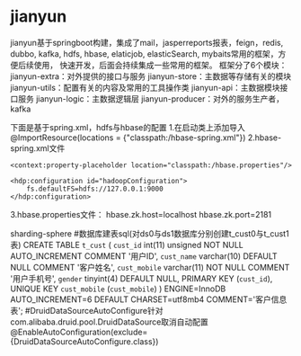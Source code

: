 # jianyun

jianyun基于springboot构建，集成了mail，jasperreports报表，feign，redis, dubbo, kafka, hdfs, hbase, elaticjob, elasticSearch, mybaits常用的框架，方便后续使用，
快速开发，后面会持续集成一些常用的框架。
框架分了6个模块：
 <modules>
      <module>jianyun-extra</module>：对外提供的接口与服务
      <module>jianyun-store</module>：主数据等存储有关的模块
      <module>jianyun-utils</module>：配置有关的内容及常用的工具操作类
      <module>jianyun-api</module>：主数据模块接口服务
   	  <module>jianyun-logic</module>：主数据逻辑层
   	  <module>jianyun-producer</module>：对外的服务生产者，kafka
  </modules>
  
下面是基于spring.xml，hdfs与hbase的配置
1.在启动类上添加导入@ImportResource(locations = {"classpath:/hbase-spring.xml"})
2.hbase-spring.xml文件
<?xml version="1.0" encoding="UTF-8"?>
<beans xmlns="http://www.springframework.org/schema/beans"
       xmlns:xsi="http://www.w3.org/2001/XMLSchema-instance"
       xmlns:context="http://www.springframework.org/schema/context"
       xmlns:hdp="http://www.springframework.org/schema/hadoop"
       xmlns:p="http://www.springframework.org/schema/p"
       xsi:schemaLocation="http://www.springframework.org/schema/beans http://www.springframework.org/schema/beans/spring-beans.xsd
    http://www.springframework.org/schema/context http://www.springframework.org/schema/context/spring-context.xsd
    http://www.springframework.org/schema/hadoop http://www.springframework.org/schema/hadoop/spring-hadoop.xsd">

    <context:property-placeholder location="classpath:/hbase.properties"/>

    <hdp:configuration id="hadoopConfiguration">
        fs.defaultFS=hdfs://127.0.0.1:9000
    </hdp:configuration>
   <!-- <hdp:hbase-configuration configuration-ref="hadoopConfiguration" zk-quorum="${hbase.zk.host}" zk-port="${hbase.zk.port}" delete-connection="false"/>
-->
   <bean id="hbaseTemplate" class="org.springframework.data.hadoop.hbase.HbaseTemplate">
        <property name="configuration" ref="hadoopConfiguration"/>
    </bean>
</beans>
3.hbase.properties文件：
hbase.zk.host=localhost
hbase.zk.port=2181


sharding-sphere
#数据库建表sql(对ds0与ds1数据库分别创建t_cust0与t_cust1表)
CREATE TABLE `t_cust` ( 
  `cust_id` int(11) unsigned NOT NULL AUTO_INCREMENT COMMENT '用户ID',
  `cust_name` varchar(10) DEFAULT NULL COMMENT '客户姓名',
  `cust_mobile` varchar(11) NOT NULL COMMENT '用户手机号',
  `gender` tinyint(4) DEFAULT NULL,
  PRIMARY KEY (`cust_id`),
  UNIQUE KEY `cust_mobile` (`cust_mobile`)
) ENGINE=InnoDB AUTO_INCREMENT=6 DEFAULT CHARSET=utf8mb4 COMMENT='客户信息表';
#DruidDataSourceAutoConfigure针对com.alibaba.druid.pool.DruidDataSource取消自动配置@EnableAutoConfiguration(exclude={DruidDataSourceAutoConfigure.class})

